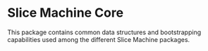 # Slice Machine Core

This package contains common data structures and bootstrapping capabilities used among the different Slice Machine packages.
